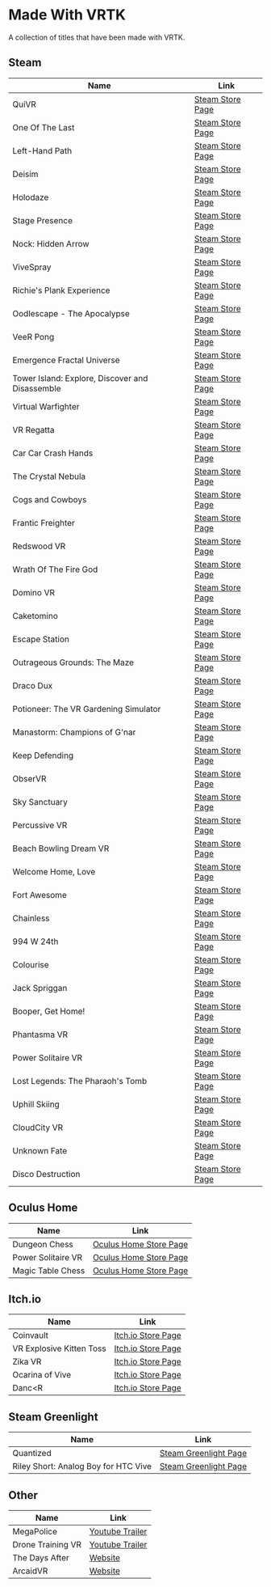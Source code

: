 # Made With VRTK

A collection of titles that have been made with VRTK.

## Steam

| Name | Link |
|-------------------------------------------------|-------------------------------------------------------------------------------------------|
| QuiVR | [Steam Store Page](http://store.steampowered.com/app/489380) |
| One Of The Last | [Steam Store Page](http://store.steampowered.com/app/550360) |
| Left-Hand Path | [Steam Store Page](http://store.steampowered.com/app/488760) |
| Deisim | [Steam Store Page](http://store.steampowered.com/app/525680) |
| Holodaze | [Steam Store Page](http://store.steampowered.com/app/475520) |
| Stage Presence | [Steam Store Page](http://store.steampowered.com/app/391640) |
| Nock: Hidden Arrow | [Steam Store Page](http://store.steampowered.com/app/525210) |
| ViveSpray | [Steam Store Page](http://store.steampowered.com/app/494830) |
| Richie's Plank Experience | [Steam Store Page](http://store.steampowered.com/app/517160) |
| Oodlescape - The Apocalypse | [Steam Store Page](http://store.steampowered.com/app/587560) |
| VeeR Pong | [Steam Store Page](http://store.steampowered.com/app/494850) |
| Emergence Fractal Universe | [Steam Store Page](http://store.steampowered.com/app/500470) |
| Tower Island: Explore, Discover and Disassemble | [Steam Store Page](http://store.steampowered.com/app/487740) |
| Virtual Warfighter | [Steam Store Page](http://store.steampowered.com/app/517020) |
| VR Regatta | [Steam Store Page](http://store.steampowered.com/app/468240) |
| Car Car Crash Hands | [Steam Store Page](http://store.steampowered.com/app/472720) |
| The Crystal Nebula | [Steam Store Page](http://store.steampowered.com/app/505660) |
| Cogs and Cowboys | [Steam Store Page](http://store.steampowered.com/app/510410) |
| Frantic Freighter | [Steam Store Page](http://store.steampowered.com/app/503150) |
| Redswood VR | [Steam Store Page](http://store.steampowered.com/app/499760) |
| Wrath Of The Fire God | [Steam Store Page](http://store.steampowered.com/app/511370) |
| Domino VR | [Steam Store Page](http://store.steampowered.com/app/508680) |
| Caketomino | [Steam Store Page](http://store.steampowered.com/app/517770) |
| Escape Station | [Steam Store Page](http://store.steampowered.com/app/527360) |
| Outrageous Grounds: The Maze | [Steam Store Page](http://store.steampowered.com/app/513050) |
| Draco Dux | [Steam Store Page](http://store.steampowered.com/app/460730) |
| Potioneer: The VR Gardening Simulator | [Steam Store Page](http://store.steampowered.com/app/544410) |
| Manastorm: Champions of G'nar | [Steam Store Page](http://store.steampowered.com/app/548560) |
| Keep Defending | [Steam Store Page](http://store.steampowered.com/app/527720) |
| ObserVR | [Steam Store Page](http://store.steampowered.com/app/549360) |
| Sky Sanctuary | [Steam Store Page](http://store.steampowered.com/app/526130) |
| Percussive VR | [Steam Store Page](http://store.steampowered.com/app/536370) |
| Beach Bowling Dream VR | [Steam Store Page](http://store.steampowered.com/app/557960) |
| Welcome Home, Love | [Steam Store Page](http://store.steampowered.com/app/553050) |
| Fort Awesome | [Steam Store Page](http://store.steampowered.com/app/594120) |
| Chainless | [Steam Store Page](http://store.steampowered.com/app/589680) |
| 994 W 24th | [Steam Store Page](http://store.steampowered.com/app/536050) |
| Colourise | [Steam Store Page](http://store.steampowered.com/app/576820) |
| Jack Spriggan | [Steam Store Page](http://store.steampowered.com/app/620660) |
| Booper, Get Home! | [Steam Store Page](http://store.steampowered.com/app/631670) |
| Phantasma VR | [Steam Store Page](http://store.steampowered.com/app/608870) |
| Power Solitaire VR | [Steam Store Page](http://store.steampowered.com/app/584850) |
| Lost Legends: The Pharaoh's Tomb | [Steam Store Page](http://store.steampowered.com/app/652830) |
| Uphill Skiing | [Steam Store Page](http://store.steampowered.com/app/646380) |
| CloudCity VR | [Steam Store Page](http://store.steampowered.com/app/662950) |
| Unknown Fate | [Steam Store Page](http://store.steampowered.com/app/510390) |
| Disco Destruction | [Steam Store Page](http://store.steampowered.com/app/677380) |

## Oculus Home

| Name | Link |
|-------------------------------------------------|-------------------------------------------------------------------------------------------|
| Dungeon Chess | [Oculus Home Store Page](https://www.oculus.com/experiences/rift/1201154329997563) |
| Power Solitaire VR | [Oculus Home Store Page](https://www.oculus.com/experiences/rift/1119889274794166) |
| Magic Table Chess | [Oculus Home Store Page](https://www.oculus.com/experiences/rift/804448142992694) |

## Itch.io

| Name | Link |
|-------------------------------------------------|-------------------------------------------------------------------------------------------|
| Coinvault | [Itch.io Store Page](https://ldvr.itch.io/ldvrs-coinvault-for-the-vive) |
| VR Explosive Kitten Toss | [Itch.io Store Page](https://ldvr.itch.io/ldvrs-kitten-toss) |
| Zika VR | [Itch.io Store Page](https://ldvr.itch.io/ldvr-presents-zika-vr) |
| Ocarina of Vive | [Itch.io Store Page](https://tomcat94.itch.io/ocarina-of-vive-shooting-gallery) |
| Danc<R | [Itch.io Store Page](https://tomcat94.itch.io/dancr-alpha) |

## Steam Greenlight

| Name | Link |
|-------------------------------------------------|-------------------------------------------------------------------------------------------|
| Quantized | [Steam Greenlight Page](https://steamcommunity.com/sharedfiles/filedetails/?id=195344075) |
| Riley Short: Analog Boy for HTC Vive | [Steam Greenlight Page](http://steamcommunity.com/sharedfiles/filedetails/?id=878866678) |

## Other

| Name | Link |
|-------------------------------------------------|-------------------------------------------------------------------------------------------|
| MegaPolice | [Youtube Trailer](https://www.youtube.com/watch?v=d6hCgfMxldY) |
| Drone Training VR | [Youtube Trailer](https://www.youtube.com/watch?v=A5MFT2JsySc) |
| The Days After | [Website](http://www.fivefingerstudios.com/thedaysafter) |
| ArcaidVR | [Website](http://www.arcaidvr.com) |
